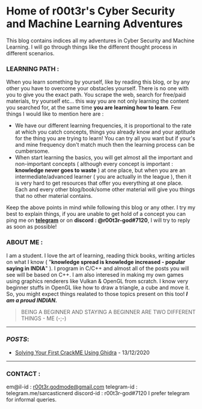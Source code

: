 # Home of r00t3r's Cyber Security and Machine Learning Adventures

This blog contains indices all my adventures in Cyber Security and Machine Learning. I will go through things like the different thought process in different scenarios.
### LEARNING PATH : 
When you learn something by yourself, like by reading this blog, or by any other you have to overcome your obstacles yourself. There is no one with you to give you the exact path. You scrape the web, search for free/paid materials, try yourself etc... this way you are not only learning the content you searched for, at the same time **you are learning how to learn**. Few things I would like to mention here are :
* We have our different learning frequencies, it is proportional to the rate at which you catch concepts, things you already know and your aptitude for the thing you are trying to learn! You can try all you want but if your's and mine frequency don't match much then the learning process can be cumbersome. 
* When start learning the basics, you will get almost all the important and non-important concepts ( although every concept is important : **knowledge never goes to waste** ) at one place, but when you are an intermediate/advanced learner ( you are actually in the league ), then it is very hard to get resources that offer you everything at one place. Each and every other blog/book/some other material will give you things that no other material contains. 

Keep the above points in mind while following this blog or any other. I try my best to explain things, if you are unable to get hold of a concept you can ping me on **[telegram](https://telegram.me/sarcasticnerd)** or on **discord : @r00t3r-god#7120**, I will try to reply as soon as possible!

### ABOUT ME : 
I am a student. I love the art of learning, reading thick books, writing articles on what I know ( "**knowledge spread is knowledge increased - popular saying in INDIA**" ). I program in C/C++ and almost all of the posts you will see will be based on C++. I am also interesed in making my own games using graphics renderers like Vulkan & OpenGL from scratch. I know very beginner stuffs in OpenGL like how to draw a triangle, a cube and move it. So, you might expect things realated to those topics present on this too!
***I am a proud INDIAN.***

> BEING A BEGINNER AND STAYING A BEGINNER ARE TWO DIFFERENT THINGS - ME (-;-)


---
### *POSTS*:
* [Solving Your First CrackME Using Ghidra](https://r00t3r-god.github.io/pages/solving-my-first-crackme-using-ghidra) - 13/12/2020


---
### CONTACT :
em@il-id : r00t3r.godmode@gmail.com
telegram-id : telegram.me/sarcasticnerd
discord-id : r00t3r-god#7120
I prefer telegram for informal queries.

